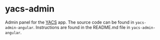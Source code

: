 # yacs-admin
Admin panel for the [YACS](https://github.com/YACS-RCOS/yacs) app. The source code can be found in `yacs-admin-angular`. Instructions are found in the README.md file in `yacs-admin-angular`.

